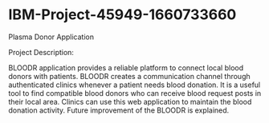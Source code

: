 # IBM-Project-45949-1660733660

Plasma Donor Application

Project Description:

BLOODR application provides a reliable platform to connect local blood donors with patients.
BLOODR creates a communication channel through authenticated clinics whenever a patient needs blood donation. 
It is a useful tool to find compatible blood donors who can receive blood request posts in their local area. Clinics can use this web application to maintain the blood donation activity.
Future improvement of the BLOODR is explained.
